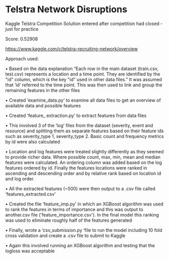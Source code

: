 # Telstra Network Disruptions

Kaggle Telstra Competition
Solution entered after competition had closed - just for practice

Score: 0.52908

https://www.kaggle.com/c/telstra-recruiting-network/overview


Approach used:

•	Based on the data explanation “Each row in the main dataset (train.csv, test.csv) represents a location and a time point. They are identified by the "id" column, which is the key "id" used in other data files.” It was assumed that ‘id’ referred to the time point.  This was then used to link and group the remaining features in the other files

•	Created ‘examine_data.py’ to examine all data files to get an overview of available data and possible features

•	Created ‘feature_ extraction.py’ to extract features from data files

•	This involved 3 of the ‘log’ files from the dataset (severity, event and resource) and splitting them as separate features based on their feature ids such as severity_type 1, severity_type 2. Basic count and frequency metrics by id were also calculated 

•	Location and log features were treated slightly differently as they seemed to provide richer data. Where possible count, max, min, mean and median features were calculated. An ordering column was added based on the log features ordered by id. Finally the features locations were ranked in ascending and descending order and by relative rank based on location id and log order. 

•	All the extracted features (~500) were then output to a .csv file called ‘features_extracted.csv’

•	Created the file ‘feature_imp.py’ in which an XGBoost algorithm was used to rank the features in terms of importance and this was output to another.csv file ('feature_importance.csv'). In the final model this ranking was used to eliminate roughly half of the features generated

•	Finally, wrote a ‘csv_submission.py ‘file to run the model including 10 fold cross validation and create a .csv file to submit to Kaggle

•	Again this involved running an XGBoost algorithm and testing that the logloss was acceptable
